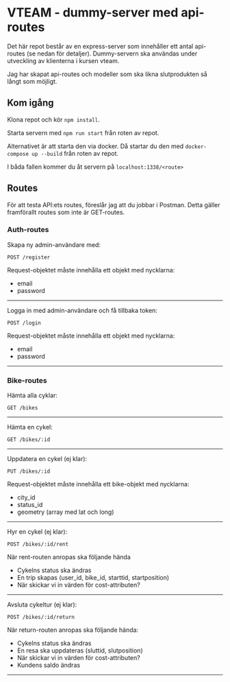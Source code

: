 # VTEAM - dummy-server med api-routes

Det här repot består av en express-server som innehåller ett antal api-routes (se nedan för detaljer).
Dummy-servern ska användas under utveckling av klienterna i kursen vteam.

Jag har skapat api-routes och modeller som ska likna slutprodukten så långt som möjligt.

## Kom igång
Klona repot och kör ```npm install```.

Starta servern med ```npm run start``` från roten av repot.

Alternativet är att starta den via docker. Då startar du den med ```docker-compose up --build``` från roten av repot.

I båda fallen kommer du åt servern på ```localhost:1338/<route>```

## Routes

För att testa API:ets routes, föreslår jag att du jobbar i Postman. Detta gäller framförallt routes som inte är GET-routes.

### Auth-routes

Skapa ny admin-användare med:
```
POST /register
```
Request-objektet måste innehålla ett objekt med nycklarna:

* email
* password

________________________________________________________________

Logga in med admin-användare och få tillbaka token:
```
POST /login
```
Request-objektet måste innehålla ett objekt med nycklarna:

* email
* password

________________________________________________________________

### Bike-routes

Hämta alla cyklar:
```
GET /bikes
```
________________________________________________________________

Hämta en cykel:
```
GET /bikes/:id
```
________________________________________________________________

Uppdatera en cykel (ej klar):
```
PUT /bikes/:id
```
Request-objektet måste innehålla ett bike-objekt med nycklarna:

* city_id
* status_id
* geometry (array med lat och long)
________________________________________________________________

Hyr en cykel (ej klar):
```
POST /bikes/:id/rent
```

När rent-routen anropas ska följande hända
* Cykelns status ska ändras
* En trip skapas (user_id, bike_id, starttid, startposition)
* När skickar vi in värden för cost-attributen?

________________________________________________________________

Avsluta cykeltur (ej klar):
```
POST /bikes/:id/return
```

När return-routen anropas ska följande hända:
* Cykelns status ska ändras
* En resa ska uppdateras (sluttid, slutposition)
* När skickar vi in värden för cost-attributen?
* Kundens saldo ändras

________________________________________________________________
